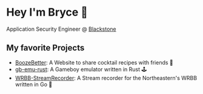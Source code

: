 # Hey I'm Bryce 💺

Application Security Engineer @ [Blackstone](https://www.blackstone.com/)

## My favorite Projects
  - [BoozeBetter](https://github.com/bthuilot/BoozeBetter): A Website to share cocktail recipes with friends 🍻
  - [gb-emu-rust](https://github.com/bthuilot/gb-emu-rust): A Gameboy emulator written in Rust 🕹
  - [WRBB-StreamRecorder](https://github.com/wrbb/StreamRecorder): A Stream recorder for the Northeastern's WRBB written in Go 📡
